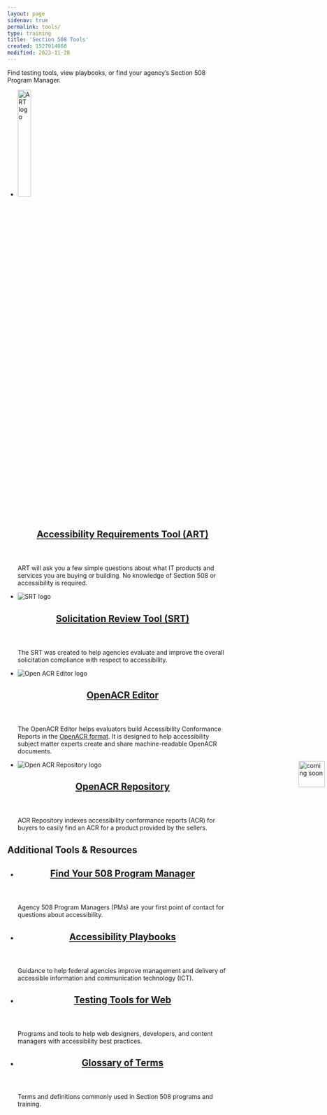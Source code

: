 ```yaml
---
layout: page
sidenav: true
permalink: tools/
type: training
title: 'Section 508 Tools'
created: 1527014068
modified: 2023-11-28
---
```


Find testing tools, view playbooks, or find your agency’s Section 508 Program Manager.

<div class="border-base radius-lg border-1px padding-1 bg-primary-lighter" style="margin-top: 1.0em;">
<ul class="usa-card-group margin-top-4" style="justify-content:center">
  <li class="tablet:grid-col-5 usa-card">
    <div class="usa-card__container radius-md border-top-none desktop:margin-right-2 tablet:margin-right-2">
    <img class="tools-image" alt="ART logo" src="{{site.baseurl}}/assets/images/icons/art-icon.svg" style="width:25%">
      <header class="usa-card__header">
        <h2 class="usa-card__heading font-family-sans"><a href="{{site.baseurl}}/art/">Accessibility Requirements Tool (ART)</a></h2>
      </header>
      <div class="usa-card__body">
        <p>ART will ask you a few simple questions about what IT products and services you are buying or building. No knowledge of Section 508 or accessibility is required.</p>  
      </div>
    </div>
  </li>
  <li class="tablet:grid-col-5 usa-card">
    <div class="usa-card__container radius-md border-top-none desktop:margin-left-2 tablet:margin-left-2">
    <img class="tools-image" alt="SRT logo" src="{{site.baseurl}}/assets/images/srtlogo.png">
      <header class="usa-card__header">
        <h2 class="usa-card__heading font-family-sans"><a href="{{site.baseurl}}/buy/solicitation-review-tool/">Solicitation Review Tool (SRT)</a></h2>
      </header>
      <div class="usa-card__body">
        <p>The SRT was created to help agencies evaluate and improve the overall solicitation compliance with respect to accessibility.</p>
      </div>
    </div>
  </li>
  </ul>
  <ul class="usa-card-group margin-bottom-1px" style="justify-content:center">
   <li class="tablet:grid-col-5 usa-card margin-top-12">
    <div class="usa-card__container radius-md border-top-none margin-top-neg desktop:margin-right-2 tablet:margin-right-2">
       <img class="tools-image" alt="Open ACR Editor logo" src="{{site.baseurl}}/assets/images/Accessibility Conformance Report (ACR) A4 Large.png">
      <header class="usa-card__header">
        <h2 class="usa-card__heading font-family-sans"><a href="{{site.baseurl}}/tools/openacr-editor/">OpenACR Editor</a></h2>
      </header>
      <div class="usa-card__body">
        <p>The OpenACR Editor helps evaluators build Accessibility Conformance Reports in the <a href="https://github.com/gsa/openacr" target="_blank">OpenACR format</a>. It is designed to help accessibility subject matter experts create and share machine-readable OpenACR documents.</p>
      </div>
    </div>
  </li> 
  <li class="tablet:grid-col-5 usa-card margin-top-12">
    <div class="usa-card__container radius-md border-top-none margin-top-neg desktop:margin-left-2 tablet:margin-left-2">
       <img class="" alt="coming soon" src="{{site.baseurl}}/assets/images/coming-soon.png" width="60" height="60" style="position:absolute;right:5px">
       <img class="tools-image" alt="Open ACR Repository logo" src="{{site.baseurl}}/assets/images/Accessibility Conformance Report (ACR) B1 Small.png">
      <header class="usa-card__header">
        <h2 class="usa-card__heading font-family-sans"><a href="{{site.baseurl}}/tools/openacr-editor/">OpenACR Repository</a></h2>
      </header>
      <div class="usa-card__body">
        <p>ACR Repository indexes accessibility conformance reports (ACR) for buyers to easily find an ACR for a product provided by the sellers.</p>
      </div>
    </div>
  </li> 
</ul>
</div>


<section class="usa-section">
<h2>Additional Tools & Resources</h2>
<ul class="usa-card-group">
  <li class="tablet:grid-col-4 usa-card">
    <div class="usa-card__container radius-md">
      <header class="usa-card__header">
        <h2 class="usa-card__heading font-family-sans"><a href="{{site.baseurl}}/tools/program-manager-listing/">Find Your 508 Program Manager</a></h2>
      </header>
      <div class="usa-card__body">
        <p>Agency 508 Program Managers (PMs) are your first point of contact for questions about accessibility.</p>  
      </div>
    </div>
  </li>
  <li class="tablet:grid-col-4 usa-card">
    <div class="usa-card__container radius-md">
      <header class="usa-card__header">
        <h2 class="usa-card__heading font-family-sans"><a href="{{site.baseurl}}/manage/playbooks/">Accessibility Playbooks</a></h2>
      </header>
      <div class="usa-card__body">
        <p>Guidance to help federal agencies improve management and delivery of accessible information and communication technology (ICT).</p>
      </div>
    </div>
  </li>
<li class="tablet:grid-col-4 usa-card">
    <div class="usa-card__container radius-md">
      <header class="usa-card__header">
        <h2 class="usa-card__heading font-family-sans"><a href="{{site.baseurl}}/test/web-software/">Testing Tools for Web</a></h2>
      </header>
      <div class="usa-card__body">
        <p>Programs and tools to help web designers, developers, and content managers with accessibility best practices.</p>
      </div>
    </div>
  </li>
</ul>

<ul class="usa-card-group">
  <li class="tablet:grid-col-4 usa-card">
    <div class="usa-card__container radius-md">
      <header class="usa-card__header">
        <h2 class="usa-card__heading font-family-sans"><a href="{{site.baseurl}}/content/glossary/">Glossary of Terms</a></h2>
      </header>
      <div class="usa-card__body">
        <p>Terms and definitions commonly used in Section 508 programs and training.</p>
      </div>
    </div>
  </li>
</ul>
</section>